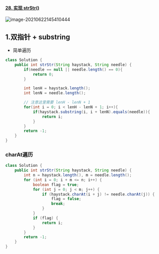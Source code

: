 #### [28. 实现 strStr()](https://leetcode-cn.com/problems/implement-strstr/)

![image-20210622145410444](https://raw.githubusercontent.com/TWDH/Leetcode-From-Zero/pictures/img/image-20210622145410444.png)

## 1.双指针 + substring

- 简单遍历

```java
class Solution {
    public int strStr(String haystack, String needle) {
        if(needle == null || needle.length() == 0){
            return 0;
        }

        int lenH = haystack.length();
        int lenN = needle.length();

        // 注意这里需要 lenH - lenN + 1
        for(int i = 0; i < lenH - lenN + 1; i++){
            if(haystack.substring(i, i + lenN).equals(needle)){
                return i;
            }
        }
        return -1;
    }
}
```

### charAt遍历

```java
class Solution {
    public int strStr(String haystack, String needle) {
        int n = haystack.length(), m = needle.length();
        for (int i = 0; i + m <= n; i++) {
            boolean flag = true;
            for (int j = 0; j < m; j++) {
                if (haystack.charAt(i + j) != needle.charAt(j)) {
                    flag = false;
                    break;
                }
            }
            if (flag) {
                return i;
            }
        }
        return -1;
    }
}
```

